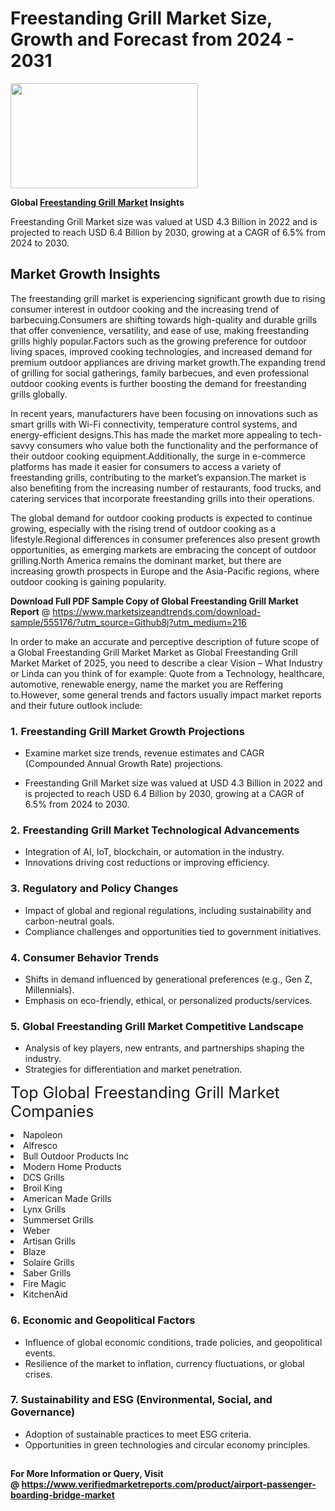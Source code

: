 <H1>Freestanding Grill Market Size, Growth and Forecast from 2024 - 2031</H1><img class="aligncenter size-medium wp-image-584254" src="https://thirdeyenews.in/wp-content/uploads/2024/09/Global-Market-Research-300x168.jpeg" alt="" width="300" height="168" /><p><strong>Global&nbsp;<a href="https://www.marketsizeandtrends.com/download-sample/555176/?utm_source=Github8j?utm_medium=216">Freestanding Grill Market</a> Insights</strong></p><p>Freestanding Grill Market size was valued at USD 4.3 Billion in 2022 and is projected to reach USD 6.4 Billion by 2030, growing at a CAGR of 6.5% from 2024 to 2030.</p><p><h2>Market Growth Insights</h2> <p>The freestanding grill market is experiencing significant growth due to rising consumer interest in outdoor cooking and the increasing trend of barbecuing.Consumers are shifting towards high-quality and durable grills that offer convenience, versatility, and ease of use, making freestanding grills highly popular.Factors such as the growing preference for outdoor living spaces, improved cooking technologies, and increased demand for premium outdoor appliances are driving market growth.The expanding trend of grilling for social gatherings, family barbecues, and even professional outdoor cooking events is further boosting the demand for freestanding grills globally.</p> <p>In recent years, manufacturers have been focusing on innovations such as smart grills with Wi-Fi connectivity, temperature control systems, and energy-efficient designs.This has made the market more appealing to tech-savvy consumers who value both the functionality and the performance of their outdoor cooking equipment.Additionally, the surge in e-commerce platforms has made it easier for consumers to access a variety of freestanding grills, contributing to the market’s expansion.The market is also benefiting from the increasing number of restaurants, food trucks, and catering services that incorporate freestanding grills into their operations.</p> <p>The global demand for outdoor cooking products is expected to continue growing, especially with the rising trend of outdoor cooking as a lifestyle.Regional differences in consumer preferences also present growth opportunities, as emerging markets are embracing the concept of outdoor grilling.North America remains the dominant market, but there are increasing growth prospects in Europe and the Asia-Pacific regions, where outdoor cooking is gaining popularity.</p> <p><span class=""><strong>Download Full PDF Sample Copy of Global Freestanding Grill Market Report</strong> @ <a href="https://www.marketsizeandtrends.com/download-sample/555176/?utm_source=Github8j?utm_medium=216" target="_blank">https://www.marketsizeandtrends.com/download-sample/555176/?utm_source=Github8j?utm_medium=216</a></span></p><p>In order to make an accurate and perceptive description of future scope of a Global&nbsp;Freestanding Grill Market Market as Global&nbsp;Freestanding Grill Market Market of 2025, you need to describe a clear Vision &ndash; What Industry or Linda can you think of for example: Quote from a Technology, healthcare, automotive, renewable energy, name the market you are Reffering to.However, some general trends and factors usually impact market reports and their future outlook include:</p><h3>1.&nbsp;<strong>Freestanding Grill Market Growth Projections</strong></h3><ul><li>Examine market size trends, revenue estimates and CAGR (Compounded Annual Growth Rate) projections.</li><li><p>Freestanding Grill Market size was valued at USD 4.3 Billion in 2022 and is projected to reach USD 6.4 Billion by 2030, growing at a CAGR of 6.5% from 2024 to 2030.</p></li></ul><h3>2.&nbsp;<strong>Freestanding Grill Market Technological Advancements</strong></h3><ul><li>Integration of AI, IoT, blockchain, or automation in the industry.</li><li>Innovations driving cost reductions or improving efficiency.</li></ul><h3>3.&nbsp;<strong>Regulatory and Policy Changes</strong></h3><ul><li>Impact of global and regional regulations, including sustainability and carbon-neutral goals.</li><li>Compliance challenges and opportunities tied to government initiatives.</li></ul><h3>4.&nbsp;<strong>Consumer Behavior Trends</strong></h3><ul><li>Shifts in demand influenced by generational preferences (e.g., Gen Z, Millennials).</li><li>Emphasis on eco-friendly, ethical, or personalized products/services.</li></ul><h3>5.&nbsp;<strong>Global Freestanding Grill Market Competitive Landscape</strong></h3><ul><li>Analysis of key players, new entrants, and partnerships shaping the industry.</li><li>Strategies for differentiation and market penetration.</li></ul><p data-pm-slice="1 1 []"><span style="color: inherit; font-family: inherit; font-size: 25px;">Top Global Freestanding Grill Market Companies</span></p><div class="" data-test-id=""><p><li>Napoleon</li><li> Alfresco</li><li> Bull Outdoor Products Inc</li><li> Modern Home Products</li><li> DCS Grills</li><li> Broil King</li><li> American Made Grills</li><li> Lynx Grills</li><li> Summerset Grills</li><li> Weber</li><li> Artisan Grills</li><li> Blaze</li><li> Solaire Grills</li><li> Saber Grills</li><li> Fire Magic</li><li> KitchenAid</li></p></div><h3>6.&nbsp;<strong>Economic and Geopolitical Factors</strong></h3><ul><li>Influence of global economic conditions, trade policies, and geopolitical events.</li><li>Resilience of the market to inflation, currency fluctuations, or global crises.</li></ul><h3>7.&nbsp;<strong>Sustainability and ESG (Environmental, Social, and Governance)</strong></h3><ul><li>Adoption of sustainable practices to meet ESG criteria.</li><li>Opportunities in green technologies and circular economy principles.</li></ul><h2><strong style="font-size: 14px;">For More Information or Query, Visit @&nbsp;</strong><a style="background-color: #ffffff; font-size: 14px;" href="https://www.marketsizeandtrends.com/report/freestanding-grill-market/" target="_blank">https://www.verifiedmarketreports.com/product/airport-passenger-boarding-bridge-market</a></h2>